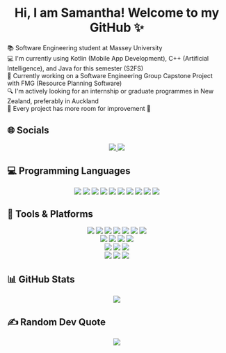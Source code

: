 <h1 align="center">Hi, I am Samantha! Welcome to my GitHub ✨</h2>

📚 Software Engineering student at Massey University <br>
💻 I'm currently using Kotlin (Mobile App Development), C++ (Artificial Intelligence), and Java for this semester (S2FS) <br>
💼 Currently working on a Software Engineering Group Capstone Project with FMG (Resource Planning Software)<br>
🔍 I'm actively looking for an internship or graduate programmes in New Zealand, preferably in Auckland <br>
🔧 Every project has more room for improvement 🫶 <br>


## 🌐 Socials
<p align="center">
  <a href="https://linkedin.com/in/samantha-quilat/">
    <img src="https://img.shields.io/badge/LinkedIn-%230077B5.svg?logo=linkedin&logoColor=white" />
  </a>
  <a href="mailto:smquilat@gmail.com">
    <img src="https://img.shields.io/badge/Email-D14836?logo=gmail&logoColor=white" />
  </a>
</p>

## 💻 Programming Languages
<p align="center"> 
  <img src="https://img.shields.io/badge/python-3670A0?style=for-the-badge&logo=python&logoColor=ffdd54" /> 
  <img src="https://img.shields.io/badge/sql-%230074C1.svg?style=for-the-badge&logo=sqlite&logoColor=white" /> 
  <img src="https://img.shields.io/badge/c++-%2300599C.svg?style=for-the-badge&logo=c%2B%2B&logoColor=white" /> 
  <img src="https://img.shields.io/badge/html5-%23E34F26.svg?style=for-the-badge&logo=html5&logoColor=white" /> 
  <img src="https://img.shields.io/badge/css3-%231572B6.svg?style=for-the-badge&logo=css3&logoColor=white" /> 
  <img src="https://img.shields.io/badge/javascript-%23F7DF1E.svg?style=for-the-badge&logo=javascript&logoColor=black" /> 
  <img src="https://img.shields.io/badge/java-%23ED8B00.svg?style=for-the-badge&logo=openjdk&logoColor=white" /> 
  <img src="https://img.shields.io/badge/c%23-%23239120.svg?style=for-the-badge&logo=csharp&logoColor=white" /> 
  <img src="https://img.shields.io/badge/haskell-5e5086?style=for-the-badge&logo=haskell&logoColor=white" /> 
  <img src="https://img.shields.io/badge/rust-%23000000.svg?style=for-the-badge&logo=rust&logoColor=white" /> 
</p>

## 🧰 Tools & Platforms
<p align="center"> 
  <img src="https://img.shields.io/badge/git-%23F05033.svg?style=for-the-badge&logo=git&logoColor=white" /> 
  <img src="https://img.shields.io/badge/github-%23181717.svg?style=for-the-badge&logo=github&logoColor=white" /> 
  <img src="https://img.shields.io/badge/sqlite-%23003B57.svg?style=for-the-badge&logo=sqlite&logoColor=white" /> 
  <img src="https://img.shields.io/badge/visual%20studio%20code-%23007ACC.svg?style=for-the-badge&logo=visual-studio-code&logoColor=white" /> 
  <img src="https://img.shields.io/badge/intellij%20idea-000000.svg?style=for-the-badge&logo=intellij-idea&logoColor=white" /> 
  <img src="https://img.shields.io/badge/jupyter-%23F37626.svg?style=for-the-badge&logo=jupyter&logoColor=white" /> 
  <img src="https://img.shields.io/badge/google%20colab-F9AB00?style=for-the-badge&logo=google-colab&logoColor=white" /> <br/> 
  <img src="https://img.shields.io/badge/MS%20Office-217346?style=for-the-badge&logo=microsoft-office&logoColor=white" /> 
  <img src="https://img.shields.io/badge/Excel-217346?style=for-the-badge&logo=microsoft-excel&logoColor=white" /> 
  <img src="https://img.shields.io/badge/PowerPoint-B7472A?style=for-the-badge&logo=microsoft-powerpoint&logoColor=white" /> 
  <img src="https://img.shields.io/badge/Word-2B579A?style=for-the-badge&logo=microsoft-word&logoColor=white" /> <br/> 
  <img src="https://img.shields.io/badge/Zoom-2D8CFF?style=for-the-badge&logo=zoom&logoColor=white" /> 
  <img src="https://img.shields.io/badge/Microsoft%20Teams-464EB8?style=for-the-badge&logo=microsoft-teams&logoColor=white" /> 
  <img src="https://img.shields.io/badge/Emails-D14836?style=for-the-badge&logo=gmail&logoColor=white" /> <br/> 
  <img src="https://img.shields.io/badge/Canva-%2300C4CC.svg?style=for-the-badge&logo=Canva&logoColor=white" />
  <img src="https://img.shields.io/badge/Trello-%23026AA7.svg?style=for-the-badge&logo=Trello&logoColor=white" />
  <img src="https://img.shields.io/badge/Figma-%23F24E1E.svg?style=for-the-badge&logo=Figma&logoColor=white" />
</p>

## 📊 GitHub Stats
<p align="center">
  <img src="https://github-readme-stats.vercel.app/api/top-langs/?username=smaxerene&theme=tokyonight&hide_border=true&include_all_commits=false&count_private=false&layout=compact" />
</p>


## ✍️ Random Dev Quote
<p align="center">
  <img src="https://quotes-github-readme.vercel.app/api?type=vetical&theme=tokyonight" />
</p>

